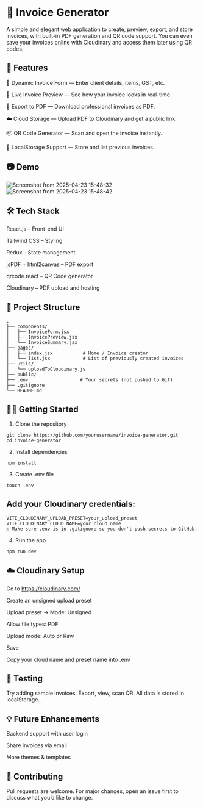 # 🧾 Invoice Generator

A simple and elegant web application to create, preview, export, and store invoices, with built-in PDF generation and QR code support. You can even save your invoices online with Cloudinary and access them later using QR codes.

## 🚀 Features
🔧 Dynamic Invoice Form — Enter client details, items, GST, etc.

👀 Live Invoice Preview — See how your invoice looks in real-time.

📄 Export to PDF — Download professional invoices as PDF.

☁️ Cloud Storage — Upload PDF to Cloudinary and get a public link.

📦 QR Code Generator — Scan and open the invoice instantly.

🧠 LocalStorage Support — Store and list previous invoices.

## 📷 Demo
![Screenshot from 2025-04-23 15-48-32](https://github.com/user-attachments/assets/1a823a5f-09a6-48c4-8c87-7a0cae72bbf6)
![Screenshot from 2025-04-23 15-48-42](https://github.com/user-attachments/assets/a66785cb-1b84-4a61-89b9-1b3ddcf6a95b)


## 🛠️ Tech Stack
React.js – Front-end UI

Tailwind CSS – Styling

Redux – State management

jsPDF + html2canvas – PDF export

qrcode.react – QR Code generator

Cloudinary – PDF upload and hosting

## 📁 Project Structure

```
.
├── components/
│   ├── InvoiceForm.jsx
│   ├── InvoicePreview.jsx
│   └── InvoiceSummary.jsx
├── pages/
│   ├── index.jsx           # Home / Invoice creator
│   └── list.jsx            # List of previously created invoices
├── utils/
│   └── uploadToCloudinary.js
├── public/
├── .env                   # Your secrets (not pushed to Git)
├── .gitignore
└── README.md

```

## 🧑‍💻 Getting Started

1. Clone the repository
```
git clone https://github.com/yourusername/invoice-generator.git
cd invoice-generator
```
2. Install dependencies
```
npm install
```
3. Create .env file
```
touch .env
```

## Add your Cloudinary credentials:

```
VITE_CLOUDINARY_UPLOAD_PRESET=your_upload_preset
VITE_CLOUDINARY_CLOUD_NAME=your_cloud_name
⚠️ Make sure .env is in .gitignore so you don't push secrets to GitHub.
```

4. Run the app
```
npm run dev
```

## ☁️ Cloudinary Setup

Go to https://cloudinary.com/

Create an unsigned upload preset

Upload preset → Mode: Unsigned

Allow file types: PDF

Upload mode: Auto or Raw

Save

Copy your cloud name and preset name into .env

## 🧪 Testing
Try adding sample invoices. Export, view, scan QR. All data is stored in localStorage.

## 💡 Future Enhancements
Backend support with user login

Share invoices via email

More themes & templates

## 🙌 Contributing
Pull requests are welcome. For major changes, open an issue first to discuss what you’d like to change.
